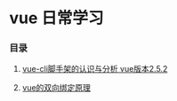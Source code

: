 # vue 日常学习

### 目录

1. [vue-cli脚手架的认识与分析 vue版本2.5.2](https://github.com/webxiaoma/vue-demos/tree/master/vue-cli)

2. [vue的双向绑定原理](https://github.com/webxiaoma/vue-demos/tree/master/two_way_binding)


